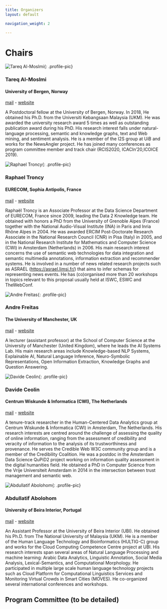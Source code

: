 ```yaml
---
title: Organizers
layout: default

navigation_weight: 2

---
```


# Chairs

<section markdown="1">

![Tareq Al-Moslmi](https://www.uib.no/sites/w3.uib.no/files/styles/user_thumbnail/public/pictures/picture-394359-1583936463.jpg?itok=BHBPlAK_){: .profile-pic}
### Tareq Al-Moslmi
#### University of Bergen, Norway
[mail](mailto:tareq.al-moslmi@uib.no) - [website](https://www.uib.no/en/persons/Tareq.Al-Moslmi)

<p class="textblock" markdown="1">

A Postdoctoral fellow at the University of Bergen, Norway. In 2018, He obtained his Ph.D. from the Universiti Kebangsaan Malaysia (UKM). He was awarded the university research award 5 times as well as outstanding publication award during his PhD. His research interest falls under natural-language processing, semantic and knowledge graphs, text and Web mining, and sentiment analysis. He is a member of the I2S group at UiB and works for the NewsAngler project. He has joined many conferences as program committee member and track chair (RCIS2020, ICACIn’20,ICOICE 2019).
</p>

</section>

<section markdown="1">

![Raphael Troncy](https://pbs.twimg.com/profile_images/458965276285878272/SZ7b6HyG_400x400.jpeg){: .profile-pic}
### Raphael Troncy
#### EURECOM, Sophia Antipolis, France
[mail](mailto:raphael.troncy@eurecom.fr) - [website](http://www.eurecom.fr/~troncy/)

<p class="textblock" markdown="1">

Raphaël Troncy is an Associate Professor at the Data Science Department of EURECOM, France since 2009, leading the Data 2 Knowledge team. He obtained with honors a PhD from the University of Grenoble Alpes (France) together with the National Audio-Visual Institute (INA) in Paris and Inria Rhône Alpes in 2004. He was awarded ERCIM Post-Doctorate Research Associate in the National Research Council (CNR) in Pisa (Italy) in 2005, and in the National Research Institute for Mathematics and Computer Science (CWI) in Amsterdam (Netherlands) in 2006. His main research interest concerns the use of semantic web technologies for data integration and semantic multimedia annotations, information extraction and recommender systems. He is involved in a number of news related research projects such as ASRAEL (https://asrael.limsi.fr/) that aims to infer schemas for representing news events. He has (co)organised more than 20 workshops in topics relevant to this proposal usually held at ISWC, ESWC and TheWebConf.
</p>

</section>

<section markdown="1">

![Andre Freitas](http://andrefreitas.org/index_files/DSC_2631%20300x415%20%281%29.jpg){: .profile-pic}
### Andre Freitas
#### The University of Manchester, UK
[mail](mailto:andre.freitas@manchester.ac.uk) - [website](http://andrefreitas.org/)

<p class="textblock" markdown="1">

A lecturer (assistant professor) at the School of Computer Science at the University of Manchester (United Kingdom), where he leads the AI Systems Lab. His main research areas include Knowledge-based NLP Systems, Explainable AI, Natural Language Inference, Neuro-Symbolic Representations, Open Information Extraction, Knowledge Graphs and Question Answering.
</p>

</section>

<section markdown="1">


![Davide Ceolin](https://www.cwi.nl/intranet/faces/3099.jpg){: .profile-pic}
### Davide Ceolin
#### Centrum Wiskunde & Informatica (CWI), The Netherlands
[mail](mailto:davide.ceolin@cwi.nl) - [website](https://www.cwi.nl/people/davide-ceolin)

<p class="textblock" markdown="1">

A tenure-track researcher in the Human-Centered Data Analytics group at Centrum Wiskunde & Informatica (CWI) in Amsterdam, The Netherlands. His research interests are centred around the challenge of assessing the quality of online information, ranging from the assessment of credibility and veracity of information to the analysis of its trustworthiness and provenance. He serves the Credible Web W3C community group and is a member of the Credibility Coalition. He was a postdoc in the Amsterdam Data Science QuPiD2 project working on information quality assessment in the digital humanities field. He obtained a PhD in Computer Science from the Vrije Universiteit Amsterdam in 2014 in the intersection between trust management and semantic web.
</p>

</section>

<section markdown="1">



![Abdullatif Abolohom](http://hultigcorpus.di.ubi.pt/img/AA.png){: .profile-pic}
### Abdullatif Abolohom
#### University of Beira Interior, Portugal
[mail](mailto:abdullatif.abolohom@ubi.pt) - [website](http://hultigcorpus.di.ubi.pt/Team.html)

<p class="textblock" markdown="1">

An Assistant Professor at the University of Beira Interior (UBI). He obtained his Ph.D. from The National University of Malaysia (UKM). He is a member of the Human Language Technology and Bioinformatics (HULTIG-C) group and works for the Cloud Computing Competence Centre project at UBI. His research interests span several areas of Natural Language Processing and machine learning: Arabic Data Analytics, Linguistic Annotation, Social Media Analysis, Lexical-Semantics, and Computational Morphology. He participated in multiple large scale human language technology projects such as Cloud Platform for Computational Linguistics Services and Monitoring Virtual Crowds in Smart Cities (MOVES). He co-organized several international conferences and workshops.
</p>

</section>

<section markdown="1">


# Program Committee (to be detailed)

<!--
- Ahmet Aker (University of Sheffield, UK and University of Duisburg-Essen, Germany)
- Martin Atzmueller (University of Kassel, Germany)
- Alessandro Bessi (University of Southern California, Marina del Rey, USA)
- Katarina Boland (GESIS, Germany)
- Dan Brickley (Google, UK)
- Gregoire Burel (The Open University, UK)
- Stefan Dietze (GESIS, Germany)
- Leon Derczynski (ITU, Denmark)
- Mauro Dragoni (Fondazione Bruno Kessler, Italy)
- Pavlos Fafalios (FORTH-ICS, Greece)
- Andreas Hotho (University of Würzburg, Germany)
- Ivan Koychev (Sofia University, Bulgaria)
- Giovanni Luca Ciampaglia (Indiana University, USA)
- Yelena Mejova (QCRI, Qatar)
- Preslav Nakov (QCRI, Qatar)
- Lyndon Nixon (MODUL University, Austria)
- Paolo Papotti (EURECOM, France)
- Victoria L. Rubin (University of Western Ontario, USA)
- Carolina Scarton (University of Sheffield, UK)
- Daniel Schwabe (Pontificia Universidade Católica, Brazil)
- Antoniadis Sotirios (Athens University of Economics and Business, Greece)
- Konstantin Todorov (University of Montpellier, France)
- Michela Del Vicario (IMT Lucca, Italy)
-->
